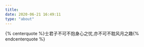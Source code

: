 ```yaml
---
title: 
date: 2020-06-21 16:49:11
type: "about"
---
```


{% centerquote %}士君子不可不抱身心之忧,亦不可不耽风月之趣{% endcenterquote %}